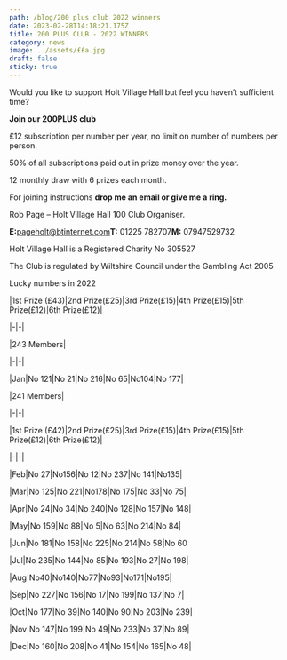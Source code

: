 ```yaml
---
path: /blog/200 plus club 2022 winners
date: 2023-02-28T14:18:21.175Z
title: 200 PLUS CLUB - 2022 WINNERS
category: news
image: ../assets/££a.jpg
draft: false
sticky: true
---
```

Would you like to support Holt Village Hall but feel you haven’t sufficient time?

**Join our 200PLUS club**

£12 subscription per number per year, no limit on number of numbers per person.

50% of all subscriptions paid out in prize money over the year.

12 monthly draw with 6 prizes each month.

For joining instructions **drop me an email or give me a ring.**

Rob Page – Holt Village Hall 100 Club Organiser.

**E:**[pageholt@btinternet.com](mailto:pageholt@btinternet.com)**T:** 01225 782707**M:** 07947529732

Holt Village Hall is a Registered Charity No 305527

The Club is regulated by Wiltshire Council under the Gambling Act 2005

Lucky numbers in 2022

|1st Prize (£43)|2nd Prize(£25)|3rd Prize(£15)|4th Prize(£15)|5th Prize(£12)|6th Prize(£12)|

|-|-|

|243 Members|

|-|-|

|Jan|No 121|No 21|No 216|No 65|No104|No 177|

|241 Members|

|-|-|

|1st Prize (£42)|2nd Prize(£25)|3rd Prize(£15)|4th Prize(£15)|5th Prize(£12)|6th Prize(£12)|

|-|-|

|Feb|No 27|No156|No 12|No 237|No 141|No135|

|Mar|No 125|No 221|No178|No 175|No 33|No 75|

|Apr|No 24|No 34|No 240|No 128|No 157|No 148|

|May|No 159|No 88|No 5|No 63|No 214|No 84|

|Jun|No 181|No 158|No 225|No 214|No 58|No 60

|Jul|No 235|No 144|No 85|No 193|No 27|No 198|

|Aug|No40|No140|No77|No93|No171|No195|

|Sep|No 227|No 156|No 17|No 199|No 137|No 7|

|Oct|No 177|No 39|No 140|No 90|No 203|No 239|

|Nov|No 147|No 199|No 49|No 233|No 37|No 89|

|Dec|No 160|No 208|No 41|No 154|No 165|No 48|